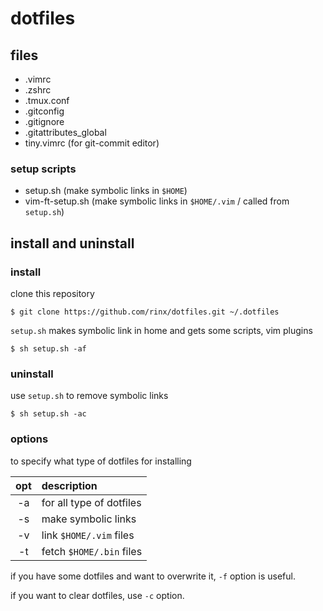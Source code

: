 # dotfiles

## files

* .vimrc
* .zshrc
* .tmux.conf
* .gitconfig
* .gitignore
* .gitattributes\_global
* tiny.vimrc (for git-commit editor)

### setup scripts

* setup.sh (make symbolic links in `$HOME`)
* vim-ft-setup.sh (make symbolic links in `$HOME/.vim` / called from `setup.sh`)

## install and uninstall

### install

clone this repository

    $ git clone https://github.com/rinx/dotfiles.git ~/.dotfiles

`setup.sh` makes symbolic link in home and gets some scripts, vim plugins

    $ sh setup.sh -af

### uninstall

use `setup.sh` to remove symbolic links

    $ sh setup.sh -ac

### options

to specify what type of dotfiles for installing

|opt | description              |
|:--:|:-------------------------|
| -a | for all type of dotfiles |
| -s | make symbolic links      |
| -v | link `$HOME/.vim` files  |
| -t | fetch `$HOME/.bin` files |

if you have some dotfiles and want to overwrite it, `-f` option is useful.

if you want to clear dotfiles, use `-c` option.


